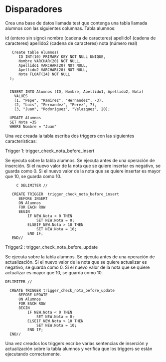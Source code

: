# Disparadores

Crea una base de datos llamada test que contenga una tabla llamada alumnos con las siguientes columnas.
Tabla alumnos:

id (entero sin signo)
nombre (cadena de caracteres)
apellido1 (cadena de caracteres)
apellido2 (cadena de caracteres)
nota (número real)

       Create table Alumnos(   
          ID INT(10) PRIMARY KEY NOT NULL UNIQUE,     
          Nombre VARCHAR(20) NOT NULL,     
          Apellido1 VARCHAR(20) NOT NULL,   
          Apellido2 VARCHAR(20) NOT NULL,   
          Nota FLOAT(24) NOT NULL
      );
      
      
      INSERT INTO Alumnos (ID, Nombre, Apellido1, Apellido2, Nota) 
        VALUES 
        (1, "Pepe", "Ramirez", "Hernandez", -3),
        (2, "Luis", "Fernandez", "Perez", 7),
        (3, "Juan", "Rodoriguez", "Velazquez", 20);

      UPDATE Alumnos 
      SET Nota =35 
      WHERE Nombre = "Juan"
      
Una vez creada la tabla escriba dos triggers con las siguientes características:

Trigger 1: trigger_check_nota_before_insert

Se ejecuta sobre la tabla alumnos.
Se ejecuta antes de una operación de inserción.
Si el nuevo valor de la nota que se quiere insertar es negativo, se guarda como 0.
Si el nuevo valor de la nota que se quiere insertar es mayor que 10, se guarda como 10.

         C DELIMITER //
    
       CREATE TRIGGER  trigger_check_nota_before_insert
          BEFORE INSERT 
          ON Alumnos
          FOR EACH ROW
          BEGIN
              IF NEW.Nota < 0 THEN
                  SET NEW.Nota = 0;
              ELSEIF NEW.Nota > 10 THEN
                  SET NEW.Nota = 10;
              END IF;
       END//

Trigger2 : trigger_check_nota_before_update

Se ejecuta sobre la tabla alumnos.
Se ejecuta antes de una operación de actualización.
Si el nuevo valor de la nota que se quiere actualizar es negativo, se guarda como 0.
Si el nuevo valor de la nota que se quiere actualizar es mayor que 10, se guarda como 10.

      
    DELIMITER //
    
      CREATE TRIGGER trigger_check_nota_before_update
          BEFORE UPDATE 
          ON Alumnos
          FOR EACH ROW
          BEGIN
              IF NEW.Nota < 0 THEN
                  SET NEW.Nota = 0;
              ELSEIF NEW.Nota > 10 THEN
                  SET NEW.Nota = 10;
              END IF;
      END//


Una vez creados los triggers escribe varias sentencias de inserción y actualización sobre la tabla alumnos y verifica que los triggers se están ejecutando correctamente.
